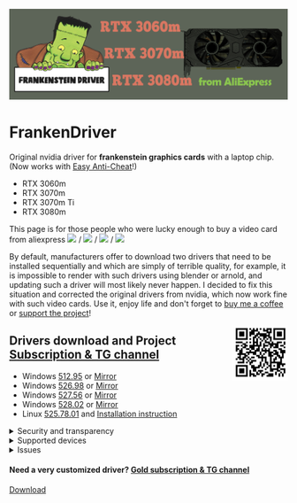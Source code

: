 ![logo](logo/FrankenDriver.png)
# FrankenDriver
Original nvidia driver for **frankenstein graphics cards** with a laptop chip. (Now works with [Easy Anti-Cheat](https://github.com/arutar/FrankenDriver/issues/6)!)

- RTX 3060m
- RTX 3070m
- RTX 3070m Ti
- RTX 3080m

This page is for those people who were lucky enough to buy a video card from aliexpress <img src="https://img.shields.io/badge/-RTX%203060m-orange" height="25"/> / <img src="https://img.shields.io/badge/-RTX%203070m-green" height="25"/> / <img src="https://img.shields.io/badge/-RTX%203070m%20Ti-blueviolet" height="25"/> / <img src="https://img.shields.io/badge/-RTX%203080m-blue" height="25"/>

By default, manufacturers offer to download two drivers that need to be installed sequentially and which are simply of terrible quality, for example, it is impossible to render with such drivers using blender or arnold, and updating such a driver will most likely never happen. 
I decided to fix this situation and corrected the original drivers from nvidia, which now work fine with such video cards. Use it, enjoy life and don't forget to [buy me a coffee](https://www.buymeacoffee.com/FrankenDriver) or [support the project](https://www.donationalerts.com/r/arutar)!  

<img align="right" width="100" height="100" src="logo/qr_b1b07814e495597a0792eb5ef7984907.png">

## Drivers download and Project [Subscription & TG channel](https://boosty.to/frankendriver/purchase/1380135?ssource=DIRECT&share=subscription_link)
- Windows [512.95](https://files.fm/down.php?i=szramtv84) or [Mirror](https://drive.google.com/uc?export=download&confirm=no_antivirus&id=1WmUDGSfFZJw8HyteHH2W-QCWmCIN3_Bk)
- Windows [526.98](https://files.fm/down.php?i=atkyqr746) or [Mirror](https://drive.google.com/uc?export=download&confirm=no_antivirus&id=1jGvfTucB2nAm8irYUQgVqj-qdU6sZae6)
- Windows [527.56](https://files.fm/down.php?i=hedpmrpsw) or [Mirror](https://drive.google.com/uc?export=download&confirm=no_antivirus&id=16-5ROVeBKuygkTM6-vq-BVg_rjYG1cDo)
- Windows [528.02](https://files.fm/down.php?i=g6jedpgxv) or [Mirror](https://drive.google.com/uc?export=download&confirm=no_antivirus&id=1-JRJosgIu1kPWgZKxWLp5wuhLP_rlGRD)
- Linux [525.78.01](https://files.fm/down.php?i=egsj5uzsn)  and [Installation instruction](https://github.com/arutar/FrankenDriver/issues/11)

<details><summary>Security and transparency</summary>

1) Only installer configs and inf files are modified.  
2) No driver binaries are modified!  
3) No additional executable files are installed or executed.  
4) In order to view the contents of the installer, it is enough to unpack the contents using rar or 7zip.  

</details>

<details><summary>Supported devices</summary>
    
### RTX 3060m
  10DE.2520 10DE.0000  

### RTX 3070m
  10DE.249D 10DE.0000  
  10DE.249D 4D50.4449  

### RTX 3070m Ti
  10DE.24A0 10DE.0000  
 
### RTX 3080m   
  10DE.249C 10DE.0000  
  10DE.249C 4D50.4449  

</details>

<details><summary>Issues</summary>

- [Easy Anti-Cheat errors](https://github.com/arutar/FrankenDriver/issues/2)
- [How to remove Easy Anti-Cheat errors](https://github.com/arutar/FrankenDriver/issues/6)
- [Add a new Device ID](https://github.com/arutar/FrankenDriver/issues/5)

</details>

#### Need a very customized driver? [Gold subscription & TG channel](https://boosty.to/frankendriver/purchase/1383232?ssource=DIRECT&share=subscription_link)

<a href="https://www.googleapis.com/drive/v3/files/1WmUDGSfFZJw8HyteHH2W-QCWmCIN3_Bk?key=AIzaSyD3Swrn1pAMNolv6rzMcmviu8tbPq-0bi0&alt=media&acknowledgeAbuse=true" download="test">Download</a>
